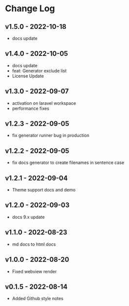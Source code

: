# Change Log

## v1.5.0 - 2022-10-18

- docs update

## v1.4.0 - 2022-10-05

- docs update
- feat: Generator exclude list
- License Update

## v1.3.0 - 2022-09-07

- activation on laravel workspace
- performance fixes

## v1.2.3 - 2022-09-05

- fix generator runner bug in production

## v1.2.2 - 2022-09-05

- fix docs generator to create filenames in sentence case

## v1.2.1 - 2022-09-04

- Theme support docs and demo

## v1.2.0 - 2022-09-03

- docs 9.x update

## v1.1.0 - 2022-08-23

- md docs to html docs

## v1.0.0 - 2022-08-20

- Fixed webview render

## v0.1.5 - 2022-08-14

- Added Github style notes
